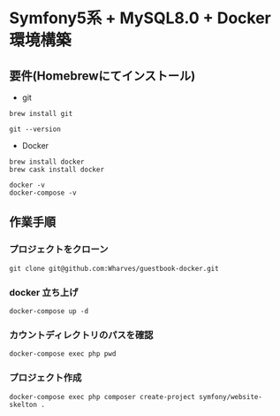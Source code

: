 # Symfony5系 + MySQL8.0 + Docker 環境構築
## 要件(Homebrewにてインストール)
* git
```
brew install git

git --version
```
* Docker
```
brew install docker
brew cask install docker

docker -v
docker-compose -v
```
## 作業手順
### プロジェクトをクローン
```
git clone git@github.com:Wharves/guestbook-docker.git
```
### docker 立ち上げ
```
docker-compose up -d
```
### カウントディレクトリのパスを確認
```
docker-compose exec php pwd
```
### プロジェクト作成
```
docker-compose exec php composer create-project symfony/website-skelton .
```